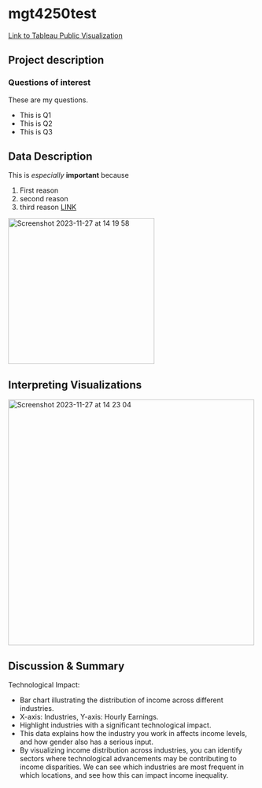 # mgt4250test

[Link to Tableau Public Visualization](https://public.tableau.com/views/PhilippRoedl/Sheet1?:language=en-US&:display_count=n&:origin=viz_share_link)

## Project description
### Questions of interest
These are my questions.
- This is Q1
- This is Q2
- This is Q3

## Data Description
This is *especially* **important** because
1. First reason
2. second reason
3. third reason [LINK](https://www.elon.edu)

<img width="297" alt="Screenshot 2023-11-27 at 14 19 58" src="https://github.com/proedl10/mgt4250test/assets/152214737/d37d1197-5ac7-4bfb-a713-19f9419c1534">


## Interpreting Visualizations
<img width="500" alt="Screenshot 2023-11-27 at 14 23 04" src="https://github.com/proedl10/mgt4250test/assets/152214737/38b9c744-0008-4b35-a3e2-ab72dcf622e0">


## Discussion & Summary
Technological Impact:
- Bar chart illustrating the distribution of income across different industries.
- X-axis: Industries, Y-axis: Hourly Earnings.
- Highlight industries with a significant technological impact. 
- This data explains how the industry you work in affects income levels, and how gender also has a serious input.
- By visualizing income distribution across industries, you can identify sectors where technological advancements may be contributing to income disparities. We can see which industries are most frequent in which locations, and see how this can impact income inequality.

